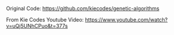 Original Code: https://github.com/kiecodes/genetic-algorithms

From Kie Codes Youtube Video: https://www.youtube.com/watch?v=uQj5UNhCPuo&t=377s
